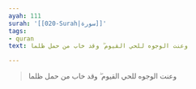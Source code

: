```yaml
---
ayah: 111
surah: '[[020-Surah|سورة]]'
tags:
- quran
text: وعنت الوجوه للحي القيوم ۖ وقد خاب من حمل ظلما

---
```

> وعنت الوجوه للحي القيوم ۖ وقد خاب من حمل ظلما
